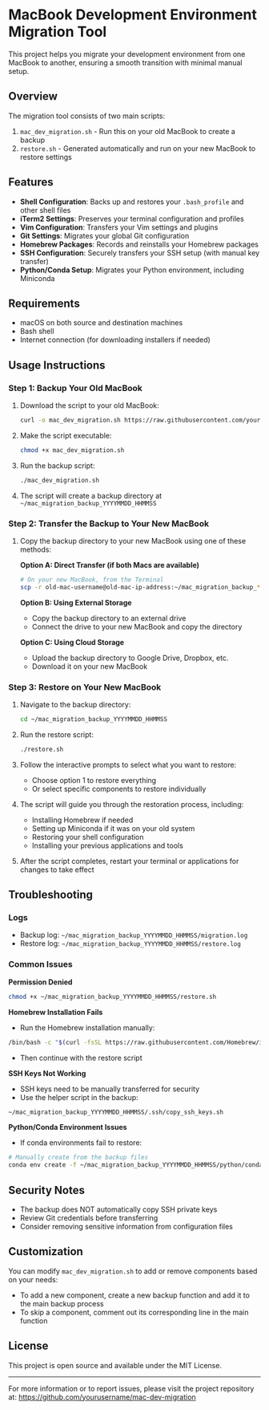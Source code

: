 # MacBook Development Environment Migration Tool

This project helps you migrate your development environment from one MacBook to another, ensuring a smooth transition with minimal manual setup.

## Overview

The migration tool consists of two main scripts:
1. `mac_dev_migration.sh` - Run this on your old MacBook to create a backup
2. `restore.sh` - Generated automatically and run on your new MacBook to restore settings

## Features

- **Shell Configuration**: Backs up and restores your `.bash_profile` and other shell files
- **iTerm2 Settings**: Preserves your terminal configuration and profiles
- **Vim Configuration**: Transfers your Vim settings and plugins
- **Git Settings**: Migrates your global Git configuration
- **Homebrew Packages**: Records and reinstalls your Homebrew packages
- **SSH Configuration**: Securely transfers your SSH setup (with manual key transfer)
- **Python/Conda Setup**: Migrates your Python environment, including Miniconda

## Requirements

- macOS on both source and destination machines
- Bash shell
- Internet connection (for downloading installers if needed)

## Usage Instructions

### Step 1: Backup Your Old MacBook

1. Download the script to your old MacBook:
   ```bash
   curl -o mac_dev_migration.sh https://raw.githubusercontent.com/yourusername/mac-dev-migration/main/mac_dev_migration.sh
   ```

2. Make the script executable:
   ```bash
   chmod +x mac_dev_migration.sh
   ```

3. Run the backup script:
   ```bash
   ./mac_dev_migration.sh
   ```

4. The script will create a backup directory at `~/mac_migration_backup_YYYYMMDD_HHMMSS`

### Step 2: Transfer the Backup to Your New MacBook

1. Copy the backup directory to your new MacBook using one of these methods:

   **Option A: Direct Transfer (if both Macs are available)**
   ```bash
   # On your new MacBook, from the Terminal
   scp -r old-mac-username@old-mac-ip-address:~/mac_migration_backup_* ~/
   ```

   **Option B: Using External Storage**
   - Copy the backup directory to an external drive
   - Connect the drive to your new MacBook and copy the directory

   **Option C: Using Cloud Storage**
   - Upload the backup directory to Google Drive, Dropbox, etc.
   - Download it on your new MacBook

### Step 3: Restore on Your New MacBook

1. Navigate to the backup directory:
   ```bash
   cd ~/mac_migration_backup_YYYYMMDD_HHMMSS
   ```

2. Run the restore script:
   ```bash
   ./restore.sh
   ```

3. Follow the interactive prompts to select what you want to restore:
   - Choose option 1 to restore everything
   - Or select specific components to restore individually

4. The script will guide you through the restoration process, including:
   - Installing Homebrew if needed
   - Setting up Miniconda if it was on your old system
   - Restoring your shell configuration
   - Installing your previous applications and tools

5. After the script completes, restart your terminal or applications for changes to take effect

## Troubleshooting

### Logs
- Backup log: `~/mac_migration_backup_YYYYMMDD_HHMMSS/migration.log`
- Restore log: `~/mac_migration_backup_YYYYMMDD_HHMMSS/restore.log`

### Common Issues

**Permission Denied**
```bash
chmod +x ~/mac_migration_backup_YYYYMMDD_HHMMSS/restore.sh
```

**Homebrew Installation Fails**
- Run the Homebrew installation manually:
```bash
/bin/bash -c "$(curl -fsSL https://raw.githubusercontent.com/Homebrew/install/HEAD/install.sh)"
```
- Then continue with the restore script

**SSH Keys Not Working**
- SSH keys need to be manually transferred for security
- Use the helper script in the backup:
```bash
~/mac_migration_backup_YYYYMMDD_HHMMSS/.ssh/copy_ssh_keys.sh
```

**Python/Conda Environment Issues**
- If conda environments fail to restore:
```bash
# Manually create from the backup files
conda env create -f ~/mac_migration_backup_YYYYMMDD_HHMMSS/python/conda_envs/environment_name.yml
```

## Security Notes

- The backup does NOT automatically copy SSH private keys
- Review Git credentials before transferring
- Consider removing sensitive information from configuration files

## Customization

You can modify `mac_dev_migration.sh` to add or remove components based on your needs:

- To add a new component, create a new backup function and add it to the main backup process
- To skip a component, comment out its corresponding line in the main function

## License

This project is open source and available under the MIT License.

---

For more information or to report issues, please visit the project repository at:
https://github.com/yourusername/mac-dev-migration 